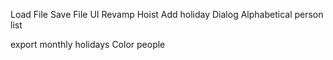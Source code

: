 
Load File
Save File
UI Revamp
Hoist Add holiday Dialog
Alphabetical person list

export monthly holidays
Color people
